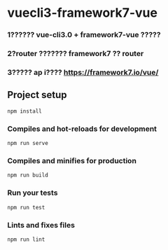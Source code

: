 # vuecli3-framework7-vue

### 1?????? vue-cli3.0 + framework7-vue ?????

### 2?router ??????? framework7 ?? router

### 3????? ap i???? https://framework7.io/vue/


## Project setup
```
npm install
```

### Compiles and hot-reloads for development
```
npm run serve
```

### Compiles and minifies for production
```
npm run build
```

### Run your tests
```
npm run test
```

### Lints and fixes files
```
npm run lint
```

